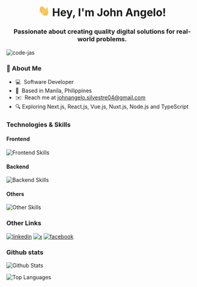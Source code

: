 <h1 align="center"><img src="https://raw.githubusercontent.com/ABSphreak/ABSphreak/master/gifs/Hi.gif" width="30"> Hey, I'm John Angelo!</h1>
<h3 align="center">Passionate about creating quality digital solutions for real-world problems.</h3>

<p align="left">
    <img
        src="https://komarev.com/ghpvc/?username=code-jas&label=Profile%20views&color=0e75b6&style=flat"
        alt="code-jas"
    />
</p>

### 🚀 About Me
- 💻  Software Developer
- 📍  Based in Manila, Philippines
- ✉️  Reach me at [johnangelo.silvestre04@gmail.com](mailto:johnangelo.silvestre04@gmail.com)
- 🔍  Exploring Next.js, React.js, Vue.js, Nuxt.js, Node.js and TypeScript

### Technologies & Skills

#### Frontend
![Frontend Skills](https://go-skill-icons.vercel.app/api/icons?i=typescript,react,nextjs,vue,nuxt,vite,tailwind,flutter,dart,javascript,html,css&titles=true)

#### Backend
![Backend Skills](https://go-skill-icons.vercel.app/api/icons?i=nodejs,express,prisma,sequelize,mysql,postgresql,mongodb,firebase&titles=true)

#### Others
![Other Skills](https://go-skill-icons.vercel.app/api/icons?i=vercel,docker,digitalocean,git,github,gitlab&titles=true)


### Other Links

[![linkedin](https://go-skill-icons.vercel.app/api/icons?i=linkedin&titles=true)](https://www.linkedin.com/in/johnangelo-silvestre/)
[![x](https://go-skill-icons.vercel.app/api/icons?i=x&titles=true)](https://x.com/CodeJs04)
[![facebook](https://go-skill-icons.vercel.app/api/icons?i=facebook&titles=true)](https://www.facebook.com/angelobsilvestre)

### Github stats

![Github Stats](https://github-readme-stats-code-jas.vercel.app/api?username=code-jas&theme=blueberry&count_private=true&hide_border=true&line_height=30&rank_icon=github&cache_seconds=86400)

![Top Languages](https://github-readme-stats-code-jas.vercel.app/api/top-langs/?username=code-jas&theme=blueberry&count_private=true&hide_border=true&cache_seconds=86400)
    
    
<!-- refresh  24-hrs -->

